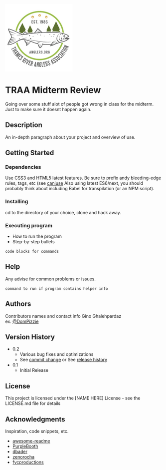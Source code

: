 ![TRAA Logo](images/traa_logo-MASTER.jpg)

# TRAA Midterm Review

Going over some stuff alot of people got wrong in class for the midterm. Just to make sure it doesnt happen again.

## Description

An in-depth paragraph about your project and overview of use.

## Getting Started

### Dependencies

Use CSS3 and HTML5 latest features. Be sure to prefix andy
bleeding-edge rules, tags, etc (see [caniuse](http://github.com) Also using latest ES6/next, you should probably think about including Babel for transpilation (or an NPM script).

### Installing

cd to the directory of your choice, clone and hack away.

### Executing program

* How to run the program
* Step-by-step bullets
```
code blocks for commands
```

## Help

Any advise for common problems or issues.
```
command to run if program contains helper info
```

## Authors

Contributors names and contact info
Gino Ghalehpardaz  
ex. [@DomPizzie](https://twitter.com/dompizzie)

## Version History

* 0.2
    * Various bug fixes and optimizations
    * See [commit change]() or See [release history]()
* 0.1
    * Initial Release

## License

This project is licensed under the [NAME HERE] License - see the LICENSE.md file for details

## Acknowledgments

Inspiration, code snippets, etc.
* [awesome-readme](https://github.com/matiassingers/awesome-readme)
* [PurpleBooth](https://gist.github.com/PurpleBooth/109311bb0361f32d87a2)
* [dbader](https://github.com/dbader/readme-template)
* [zenorocha](https://gist.github.com/zenorocha/4526327)
* [fvcproductions](https://gist.github.com/fvcproductions/1bfc2d4aecb01a834b46)
